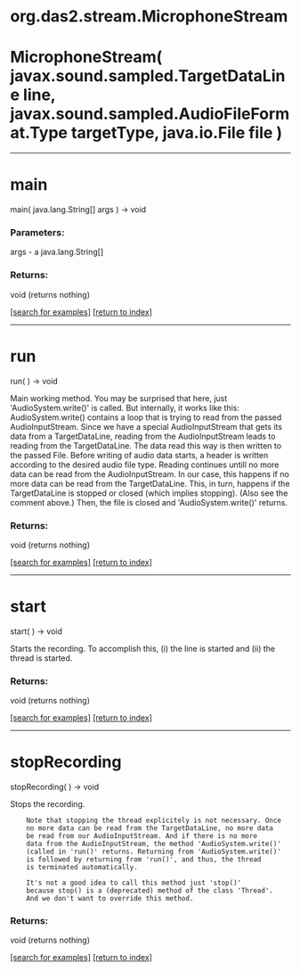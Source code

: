 # org.das2.stream.MicrophoneStream



# MicrophoneStream( javax.sound.sampled.TargetDataLine line, javax.sound.sampled.AudioFileFormat.Type targetType, java.io.File file )


***
<a name="main"></a>
# main
main( java.lang.String[] args ) &rarr; void



### Parameters:
args - a java.lang.String[]

### Returns:
void (returns nothing)


<a href="https://github.com/autoplot/dev/search?q=main&unscoped_q=main">[search for examples]</a>
<a href="https://github.com/autoplot/documentation/blob/master/javadoc/index-all.md">[return to index]</a>

***
<a name="run"></a>
# run
run(  ) &rarr; void

Main working method.
	    You may be surprised that here, just 'AudioSystem.write()' is
	    called. But internally, it works like this: AudioSystem.write()
	    contains a loop that is trying to read from the passed
	    AudioInputStream. Since we have a special AudioInputStream
	    that gets its data from a TargetDataLine, reading from the
	    AudioInputStream leads to reading from the TargetDataLine. The
	    data read this way is then written to the passed File. Before
	    writing of audio data starts, a header is written according
	    to the desired audio file type. Reading continues untill no
	    more data can be read from the AudioInputStream. In our case,
	    this happens if no more data can be read from the TargetDataLine.
	    This, in turn, happens if the TargetDataLine is stopped or closed
	    (which implies stopping). (Also see the comment above.) Then,
	    the file is closed and 'AudioSystem.write()' returns.

### Returns:
void (returns nothing)


<a href="https://github.com/autoplot/dev/search?q=run&unscoped_q=run">[search for examples]</a>
<a href="https://github.com/autoplot/documentation/blob/master/javadoc/index-all.md">[return to index]</a>

***
<a name="start"></a>
# start
start(  ) &rarr; void

Starts the recording.
	    To accomplish this, (i) the line is started and (ii) the
	    thread is started.

### Returns:
void (returns nothing)


<a href="https://github.com/autoplot/dev/search?q=start&unscoped_q=start">[search for examples]</a>
<a href="https://github.com/autoplot/documentation/blob/master/javadoc/index-all.md">[return to index]</a>

***
<a name="stopRecording"></a>
# stopRecording
stopRecording(  ) &rarr; void

Stops the recording.

	    Note that stopping the thread explicitely is not necessary. Once
	    no more data can be read from the TargetDataLine, no more data
	    be read from our AudioInputStream. And if there is no more
	    data from the AudioInputStream, the method 'AudioSystem.write()'
	    (called in 'run()' returns. Returning from 'AudioSystem.write()'
	    is followed by returning from 'run()', and thus, the thread
	    is terminated automatically.

	    It's not a good idea to call this method just 'stop()'
	    because stop() is a (deprecated) method of the class 'Thread'.
	    And we don't want to override this method.

### Returns:
void (returns nothing)


<a href="https://github.com/autoplot/dev/search?q=stopRecording&unscoped_q=stopRecording">[search for examples]</a>
<a href="https://github.com/autoplot/documentation/blob/master/javadoc/index-all.md">[return to index]</a>

